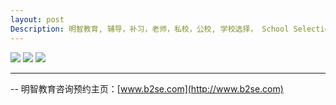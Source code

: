 ```yaml
---
layout: post
Description: 明智教育, 辅导，补习，老师，私校，公校, 学校选择， School Selection, Private Schools, Selective Schools, Writing tutoring, Interviews tutoring, Resume Writing 
---
```


![](http://www.b2se.com/blog/images/%E5%85%AC%E6%A0%A1%20%E7%A7%81%E6%A0%A1%20P1.jpg)
![](http://www.b2se.com/blog/images/%E5%85%AC%E6%A0%A1%20%E7%A7%81%E6%A0%A1%20P2.jpg)
![](http://www.b2se.com/blog/images/%E5%85%AC%E6%A0%A1%20%E7%A7%81%E6%A0%A1%20P3.jpg)


	
--------
-- 明智教育咨询预约主页：[www.b2se.com](http://www.b2se.com)

